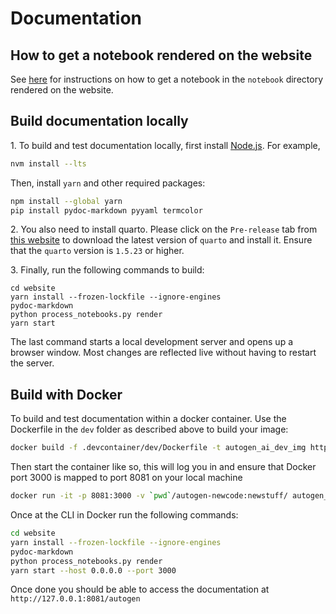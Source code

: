 # Documentation

## How to get a notebook rendered on the website

See [here](https://github.com/microsoft/autogen/blob/main/notebook/contributing.md#how-to-get-a-notebook-displayed-on-the-website) for instructions on how to get a notebook in the `notebook` directory rendered on the website.

## Build documentation locally

1\. To build and test documentation locally, first install [Node.js](https://nodejs.org/en/download/). For example,

```bash
nvm install --lts
```

Then, install `yarn` and other required packages:

```bash
npm install --global yarn
pip install pydoc-markdown pyyaml termcolor
```

2\. You also need to install quarto. Please click on the `Pre-release` tab from [this website](https://quarto.org/docs/download/) to download the latest version of `quarto` and install it. Ensure that the `quarto` version is `1.5.23` or higher.

3\. Finally, run the following commands to build:

```console
cd website
yarn install --frozen-lockfile --ignore-engines
pydoc-markdown
python process_notebooks.py render
yarn start
```

The last command starts a local development server and opens up a browser window.
Most changes are reflected live without having to restart the server.

## Build with Docker

To build and test documentation within a docker container. Use the Dockerfile in the `dev` folder as described above to build your image:

```bash
docker build -f .devcontainer/dev/Dockerfile -t autogen_ai_dev_img https://github.com/autogen-ai/autogen.git#main
```

Then start the container like so, this will log you in and ensure that Docker port 3000 is mapped to port 8081 on your local machine

```bash
docker run -it -p 8081:3000 -v `pwd`/autogen-newcode:newstuff/ autogen_ai_dev_img bash
```

Once at the CLI in Docker run the following commands:

```bash
cd website
yarn install --frozen-lockfile --ignore-engines
pydoc-markdown
python process_notebooks.py render
yarn start --host 0.0.0.0 --port 3000
```

Once done you should be able to access the documentation at `http://127.0.0.1:8081/autogen`
